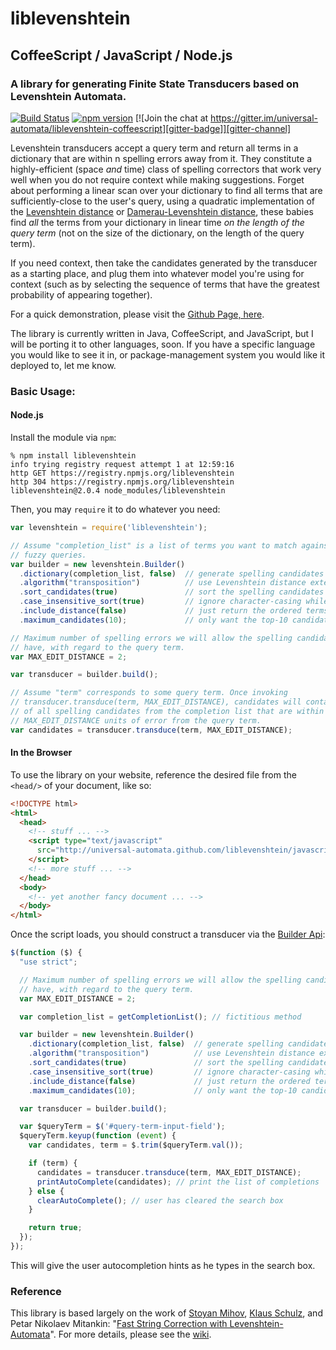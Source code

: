# liblevenshtein

## CoffeeScript / JavaScript / Node.js

### A library for generating Finite State Transducers based on Levenshtein Automata.

[![Build Status][travis-ci-badge]][travis-ci]
[![npm version][npm-version-badge]][npm-repo]
[![Join the chat at https://gitter.im/universal-automata/liblevenshtein-coffeescript][gitter-badge]][gitter-channel]

Levenshtein transducers accept a query term and return all terms in a
dictionary that are within n spelling errors away from it. They constitute a
highly-efficient (space _and_ time) class of spelling correctors that work very
well when you do not require context while making suggestions.  Forget about
performing a linear scan over your dictionary to find all terms that are
sufficiently-close to the user's query, using a quadratic implementation of the
[Levenshtein distance](https://en.wikipedia.org/wiki/Levenshtein_distance) or
[Damerau-Levenshtein
distance](https://en.wikipedia.org/wiki/Damerau%E2%80%93Levenshtein_distance),
these babies find _all_ the terms from your dictionary in linear time _on the
length of the query term_ (not on the size of the dictionary, on the length of
the query term).

If you need context, then take the candidates generated by the transducer as a
starting place, and plug them into whatever model you're using for context (such
as by selecting the sequence of terms that have the greatest probability of
appearing together).

For a quick demonstration, please visit the [Github Page,
here](http://universal-automata.github.io/liblevenshtein/).

The library is currently written in Java, CoffeeScript, and JavaScript, but I
will be porting it to other languages, soon.  If you have a specific language
you would like to see it in, or package-management system you would like it
deployed to, let me know.

### Basic Usage:

#### Node.js

Install the module via `npm`:

```
% npm install liblevenshtein
info trying registry request attempt 1 at 12:59:16
http GET https://registry.npmjs.org/liblevenshtein
http 304 https://registry.npmjs.org/liblevenshtein
liblevenshtein@2.0.4 node_modules/liblevenshtein
```

Then, you may `require` it to do whatever you need:

```javascript
var levenshtein = require('liblevenshtein');

// Assume "completion_list" is a list of terms you want to match against in
// fuzzy queries.
var builder = new levenshtein.Builder()
  .dictionary(completion_list, false)  // generate spelling candidates from unsorted completion_list
  .algorithm("transposition")          // use Levenshtein distance extended with transposition
  .sort_candidates(true)               // sort the spelling candidates before returning them
  .case_insensitive_sort(true)         // ignore character-casing while sorting terms
  .include_distance(false)             // just return the ordered terms (drop the distances)
  .maximum_candidates(10);             // only want the top-10 candidates

// Maximum number of spelling errors we will allow the spelling candidates to
// have, with regard to the query term.
var MAX_EDIT_DISTANCE = 2;

var transducer = builder.build();

// Assume "term" corresponds to some query term. Once invoking
// transducer.transduce(term, MAX_EDIT_DISTANCE), candidates will contain a list
// of all spelling candidates from the completion list that are within
// MAX_EDIT_DISTANCE units of error from the query term.
var candidates = transducer.transduce(term, MAX_EDIT_DISTANCE);
```

#### In the Browser

To use the library on your website, reference the desired file from the
`<head/>` of your document, like so:

```html
<!DOCTYPE html>
<html>
  <head>
    <!-- stuff ... -->
    <script type="text/javascript"
      src="http://universal-automata.github.com/liblevenshtein/javascripts/2.0.4/levenshtein-transducer.min.js">
    </script>
    <!-- more stuff ... -->
  </head>
  <body>
    <!-- yet another fancy document ... -->
  </body>
</html>
```

Once the script loads, you should construct a transducer via the [Builder
Api](http://universal-automata.github.io/liblevenshtein/docs/coffeescript/builder.html):

```javascript
$(function ($) {
  "use strict";

  // Maximum number of spelling errors we will allow the spelling candidates to
  // have, with regard to the query term.
  var MAX_EDIT_DISTANCE = 2;

  var completion_list = getCompletionList(); // fictitious method

  var builder = new levenshtein.Builder()
    .dictionary(completion_list, false)  // generate spelling candidates from unsorted completion_list
    .algorithm("transposition")          // use Levenshtein distance extended with transposition
    .sort_candidates(true)               // sort the spelling candidates before returning them
    .case_insensitive_sort(true)         // ignore character-casing while sorting terms
    .include_distance(false)             // just return the ordered terms (drop the distances)
    .maximum_candidates(10);             // only want the top-10 candidates

  var transducer = builder.build();

  var $queryTerm = $('#query-term-input-field');
  $queryTerm.keyup(function (event) {
    var candidates, term = $.trim($queryTerm.val());

    if (term) {
      candidates = transducer.transduce(term, MAX_EDIT_DISTANCE);
      printAutoComplete(candidates); // print the list of completions
    } else {
      clearAutoComplete(); // user has cleared the search box
    }

    return true;
  });
});
```

This will give the user autocompletion hints as he types in the search box.

### Reference

This library is based largely on the work of [Stoyan
Mihov](http://www.lml.bas.bg/~stoyan/), [Klaus
Schulz](http://www.cis.uni-muenchen.de/people/schulz.html), and Petar Nikolaev Mitankin: "[Fast
String Correction with
Levenshtein-Automata](http://citeseerx.ist.psu.edu/viewdoc/summary?doi=10.1.1.16.652
"Klaus Schulz and Stoyan Mihov (2002)")".  For more details, please see the
[wiki](https://github.com/universal-automata/liblevenshtein/wiki).

[travis-ci-badge]: https://travis-ci.org/universal-automata/liblevenshtein-coffeescript.svg?branch=master
[travis-ci]: https://travis-ci.org/universal-automata/liblevenshtein-coffeescript
[npm-version-badge]: https://www.npmjs.com/package/liblevenshtein
[npm-repo]: https://badge.fury.io/js/liblevenshtein.svg
[gitter-badge]: https://badges.gitter.im/universal-automata/liblevenshtein-coffeescript.svg
[gitter-channel]: https://gitter.im/universal-automata/liblevenshtein-coffeescript?utm_source=badge&utm_medium=badge&utm_campaign=pr-badge&utm_content=badge
